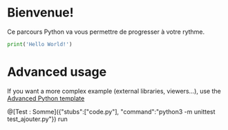 # Bienvenue!

Ce parcours Python va vous permettre de progresser à votre rythme.

```python runnable
print('Hello World!')
```

# Advanced usage

If you want a more complex example (external libraries, viewers...), use the [Advanced Python template](https://tech.io/select-repo/429)



@[Test : Somme]({"stubs":["code.py"], "command":"python3 -m unittest test_ajouter.py"}) run